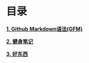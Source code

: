 # 目录

[**1. Github Markdown语法(GFM)**](GFM)

[**2. 健身笔记**](workout)

[**3. 好东西**](https://segmentfault.com/a/1190000006810047)

